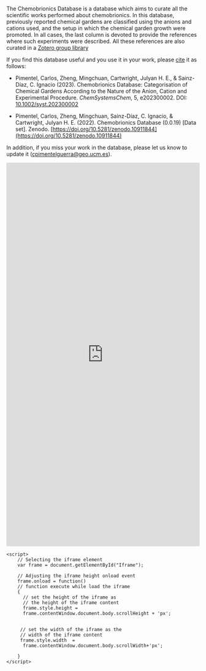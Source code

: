 <html>
<head>
<meta name="viewport" content="width=device-width, initial-scale=1">
<link rel="stylesheet" href="styles.css">
<link rel="stylesheet" href="https://cdnjs.cloudflare.com/ajax/libs/font-awesome/4.7.0/css/font-awesome.min.css">
<link rel="alternate" type="application/rss+xml" title="Chemobrionics Database" href="https://cpimentelguerra.com/new-chemDB/feed.xml" />

<div id="menu-placeholder"></div>

<script>
  fetch('menu.html')
    .then(response => response.text())
    .then(data => {
      document.getElementById('menu-placeholder').innerHTML = data;
    });
</script>

</head>

<body>


<br>

<p>The Chemobrionics Database is a database which aims to curate all the scientific works performed about chemobrionics. In this database, previously reported chemical gardens are classified using the anions and cations used, and the setup in which the chemical garden growth were promoted. In all cases, the last column is devoted to provide the references where such experiments were described. All these references are also curated in a <a href="/new-chemDB/zotero">Zotero group library</a></p>

If you find this database useful and you use it in your work, please [cite](/new-chemDB/howtocite) it as follows:

* Pimentel, Carlos, Zheng, Mingchuan, Cartwright, Julyan H. E., & Sainz-Díaz, C. Ignacio  (2023). Chemobrionics Database: Categorisation of Chemical Gardens According to the Nature of the Anion, Cation and Experimental Procedure. *ChemSystemsChem*, 5, e202300002. DOI: [10.1002/syst.202300002](https://doi.org/10.1002/syst.202300002)

* Pimentel, Carlos, Zheng, Mingchuan, Sainz-Díaz, C. Ignacio, & Cartwright, Julyan H. E. (2022). Chemobrionics Database (0.0.19) [Data set]. Zenodo. [https://doi.org/10.5281/zenodo.10911844](https://doi.org/10.5281/zenodo.10911844)

In addition, if you miss your work in the database, please let us know to update it (cpimentelguerra@geo.ucm.es).

</body>

<html>
  <body> 
    <iframe style="border-style: none;" src="https://cpimentelguerra.com/chemobrionics/database/database.html" width="100%" height="1000" id="Iframe"></iframe>

    <script> 
        // Selecting the iframe element 
        var frame = document.getElementById("Iframe"); 
          
        // Adjusting the iframe height onload event 
        frame.onload = function() 
        // function execute while load the iframe 
        { 
          // set the height of the iframe as  
          // the height of the iframe content 
          frame.style.height =  
          frame.contentWindow.document.body.scrollHeight + 'px'; 
           
  
         // set the width of the iframe as the  
         // width of the iframe content 
         frame.style.width  =  
          frame.contentWindow.document.body.scrollWidth+'px'; 
              
        } 
    </script> 
  </body>  
</html>
